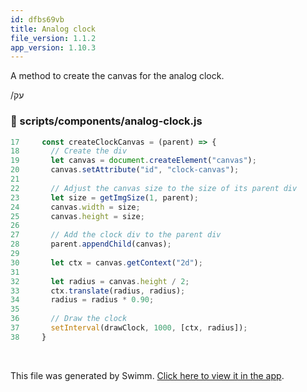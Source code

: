 ```yaml
---
id: dfbs69vb
title: Analog clock
file_version: 1.1.2
app_version: 1.10.3
---
```


A method to create the canvas for the analog clock.

/עק
<!-- NOTE-swimm-snippet: the lines below link your snippet to Swimm -->
### 📄 scripts/components/analog-clock.js
```javascript
17     const createClockCanvas = (parent) => {
18       // Create the div
19       let canvas = document.createElement("canvas");
20       canvas.setAttribute("id", "clock-canvas");
21       
22       // Adjust the canvas size to the size of its parent div
23       let size = getImgSize(1, parent);
24       canvas.width = size;
25       canvas.height = size;
26     
27       // Add the clock div to the parent div
28       parent.appendChild(canvas);
29     
30       let ctx = canvas.getContext("2d");
31       
32       let radius = canvas.height / 2;
33       ctx.translate(radius, radius);
34       radius = radius * 0.90;
35     
36       // Draw the clock
37       setInterval(drawClock, 1000, [ctx, radius]);
38     }
```

<br/>

This file was generated by Swimm. [Click here to view it in the app](https://swimm-web-app.web.app/repos/Z2l0aHViJTNBJTNBc21hcnQtbWlycm9yJTNBJTNBSWRpdFllZ2VyU3dpbW0=/docs/dfbs69vb).
